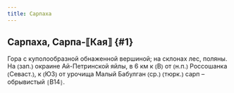 ```yaml
---
title: Сарпаха
---
```

## Сарпаха, Сарпа-⟦Кая⟧ {#1}

Гора с куполообразной обнаженной вершиной; на склонах лес, поляны. На ⦅зап.⦆ окраине Ай-Петринской яйлы, в 6 км к ⦅В⦆ от ⦅н.п.⦆ Россошанка ⦅Севаст.⦆, к ⦅ЮЗ⦆ от урочища Малый Бабулган ⦅ср.⦆ ⦅тюрк.⦆ сарп – обрывистый ⦃В14⦄.
